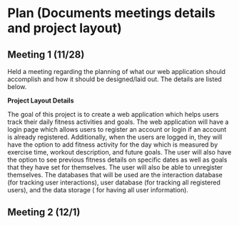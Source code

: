 # Plan (Documents meetings details and project layout)

## **Meeting 1 (11/28)** 

Held a meeting regarding the planning of what our web application should accomplish and how it should be designed/laid out. The details are listed below.

**Project Layout Details**

The goal of this project is to create a web application which helps users track their daily fitness activities and goals. The web application will have a
login page which allows users to register an account or login if an account is already registered. Additionally, when the users are logged in, they will 
have the option to add fitness activity for the day which is measured by exercise time, workout description, and future goals. The user will also have the option
to see previous fitness details on specific dates as well as goals that they have set for themselves. The user will also be able to unregister themselves. The
databases that will be used are the interaction database (for tracking user interactions), user database (for tracking all registered users), and the data storage (
for having all user information).

## **Meeting 2 (12/1)** 

